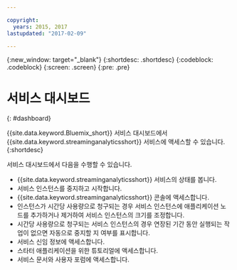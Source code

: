 ```yaml
---

copyright:
  years: 2015, 2017
lastupdated: "2017-02-09"

---
```


<!-- Attribute definitions --> 
{:new_window: target="_blank"}
{:shortdesc: .shortdesc}
{:codeblock: .codeblock}
{:screen: .screen}
{:pre: .pre}

# 서비스 대시보드
{: #dashboard}

{{site.data.keyword.Bluemix_short}} 서비스 대시보드에서 {{site.data.keyword.streaminganalyticsshort}} 서비스에 액세스할 수 있습니다.
{:shortdesc}

서비스 대시보드에서 다음을 수행할 수 있습니다. 

* {{site.data.keyword.streaminganalyticsshort}} 서비스의 상태를 봅니다. 
* 서비스 인스턴스를 중지하고 시작합니다. 
* {{site.data.keyword.streaminganalyticsshort}}
콘솔에 액세스합니다. 
* 인스턴스가 시간당 사용량으로 청구되는 경우 서비스 인스턴스에 애플리케이션 노드를 추가하거나 제거하여 서비스 인스턴스의 크기를 조정합니다. 
* 시간당 사용량으로 청구되는 서비스 인스턴스의 경우 연장된 기간 동안 실행되는 작업이 없으면 자동으로 중지할 지 여부를 표시합니다. 
* 서비스 신임 정보에 액세스합니다. 
* 스타터 애플리케이션을 위한 튜토리얼에 액세스합니다. 
* 서비스 문서와 사용자 포럼에 액세스합니다. 
